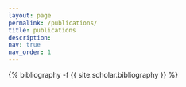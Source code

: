 ```yaml
---
layout: page
permalink: /publications/
title: publications
description: 
nav: true
nav_order: 1
---
```

<!-- _pages/publications.md -->

<div class="publications">

{% bibliography -f {{ site.scholar.bibliography }} %}

</div>

